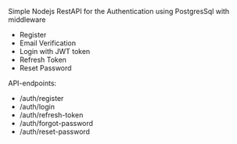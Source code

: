 Simple Nodejs RestAPI for the Authentication using PostgresSql with middleware

- Register
- Email Verification
- Login with JWT token
- Refresh Token
- Reset Password

API-endpoints:

- /auth/register
- /auth/login
- /auth/refresh-token
- /auth/forgot-password
- /auth/reset-password
